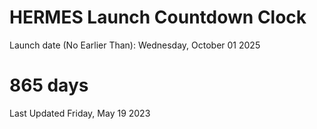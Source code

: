 # HERMES Launch Countdown Clock

Launch date (No Earlier Than): Wednesday, October 01 2025
# 865 days

Last Updated Friday, May 19 2023